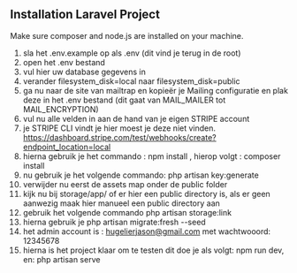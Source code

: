 ## Installation Laravel Project

Make sure composer and node.js are installed on your machine.

1) sla het .env.example op als .env (dit vind je terug in de root)
2) open het .env bestand
3) vul hier uw database gegevens in
4) verander filesystem_disk=local naar filesystem_disk=public
5) ga nu naar de site van mailtrap en kopieër je Mailing configuratie en plak deze in het .env bestand (dit gaat van MAIL_MAILER tot MAIL_ENCRYPTION)
6) vul nu alle velden in aan de hand van je eigen STRIPE account
7) je STRIPE CLI vindt je hier moest je deze niet vinden. https://dashboard.stripe.com/test/webhooks/create?endpoint_location=local
8) hierna gebruik je het commando : npm install , hierop volgt : composer install
9) nu gebruik je het volgende commando: php artisan key:generate
10) verwijder nu eerst de assets map onder de public folder
11) kijk nu bij storage/app/ of er hier een public directory is, als er geen aanwezig maak hier manueel een public directory aan
12) gebruik het volgende commando php artisan storage:link
13) hierna gebruik je php artisan migrate:fresh --seed
14) het admin account is : hugelierjason@gmail.com met wachtwooord: 12345678
15) hierna is het project klaar om te testen dit doe je als volgt: npm run dev, en: php artisan serve
